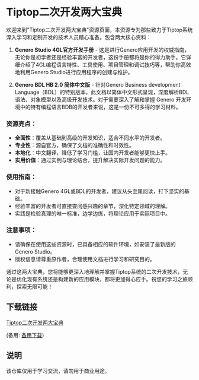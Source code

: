 # Tiptop二次开发两大宝典

欢迎来到"Tiptop二次开发两大宝典"资源页面，本资源专为那些致力于Tiptop系统深入学习和定制开发的技术人员精心准备。包含两大核心资料：

1. **Genero Studio 4GL官方开发手册** - 这是进行Genero应用开发的权威指南，无论你是初学者还是经验丰富的开发者，这份手册都将是你的得力助手。它详细介绍了4GL编程语言特性、工具使用、项目管理和调试技巧等，帮助你高效地利用Genero Studio进行应用程序的创建与维护。

2. **Genero BDL HB 2.0 简体中文版** - 针对Genero Business development Language（BDL）的特别版本，此文档以简体中文形式呈现，深度解析BDL语法、对象模型以及高级开发技术。对于需要深入了解和掌握 Genero 开发环境中的特有编程语言BDB的开发者来说，这是一份不可多得的学习材料。

### 资源亮点：
- **全面性**：覆盖从基础到高级的开发知识，适合不同水平的开发者。
- **专业性**：源自官方，确保了文档的准确性和时效性。
- **本地化**：中文翻译，降低了学习门槛，让国内开发者能够更快上手。
- **实用价值**：通过实例与理论结合，提升解决实际开发问题的能力。

### 使用指南：
- 对于新接触Genero 4GL或BDL的开发者，建议从头至尾阅读，打下坚实的基础。
- 经验丰富的开发者可直接查阅感兴趣的章节，深化特定领域的理解。
- 实践是检验真理的唯一标准，边学边练，将理论应用于实际项目中。

### 注意事项：
- 请确保在使用这些资源时，已具备相应的软件环境，如安装了最新版的Genero Studio。
- 版权信息请尊重原作者，合理使用文档进行学习和研究目的。

通过这两大宝典，您将能够更深入地理解并掌握Tiptop系统的二次开发技术，无论是优化现有系统还是构建新的应用模块，都将更加得心应手。祝您的学习之旅顺利，探索无限可能！

## 下载链接
[Tiptop二次开发两大宝典](https://pan.quark.cn/s/06daf34d859c) 

(备用: [备用下载](https://pan.baidu.com/s/1eidiWrD1POiBkDZlPg9s4g?pwd=1234))

## 说明

该仓库仅用于学习交流，请勿用于商业用途。
